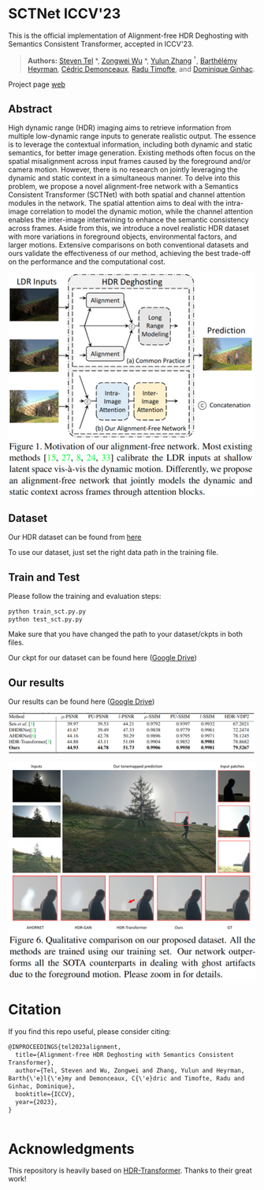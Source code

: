 # SCTNet ICCV'23

This is the official implementation of Alignment-free HDR Deghosting with Semantics Consistent Transformer, accepted in ICCV'23.

> **Authors:** 
> [Steven Tel](https://imvia.u-bourgogne.fr/equipe/tel-steven) *,
> [Zongwei Wu](https://scholar.google.fr/citations?user=3QSALjX498QC&hl=en) *,
> [Yulun Zhang](https://scholar.google.fr/citations?user=ORmLjWoAAAAJ&hl=en&oi=ao) $`^\dagger`$, 
> [Barthélémy Heyrman](https://scholar.google.fr/citations?user=2VOpb80AAAAJ&hl=en&oi=ao),
> [Cédric Demonceaux](https://scholar.google.fr/citations?user=CCvaUR4AAAAJ&hl=en),
> [Radu Timofte](https://scholar.google.fr/citations?user=u3MwH5kAAAAJ&hl=en),
> and [Dominique Ginhac](https://scholar.google.fr/citations?user=fkdCT5kAAAAJ&hl=en&oi=ao).


Project page [web](https://steven-tel.github.io/sctnet/)


## Abstract

High dynamic range (HDR) imaging aims to retrieve information from multiple low-dynamic range inputs to generate realistic output. The essence is to leverage the contextual information, including both dynamic and static semantics, for better image generation. Existing methods often focus on the spatial misalignment across input frames caused by the foreground and/or camera motion. However, there is no research on jointly leveraging the dynamic and static context in a simultaneous manner.  To delve into this problem, we propose a novel alignment-free network with a Semantics Consistent Transformer (SCTNet) with both spatial and channel attention modules in the network. The spatial attention aims to deal with the intra-image correlation to model the dynamic motion, while the channel attention enables the inter-image intertwining to enhance the semantic consistency across frames. Aside from this, we introduce a novel realistic HDR dataset with more variations in foreground objects, environmental factors, and larger motions. Extensive comparisons on both conventional datasets and ours validate the effectiveness of our method, achieving the best trade-off on the performance and the computational cost.

<img src="https://github.com/Zongwei97/SCTNet/blob/main/Imgs/abstract.png"  width="500" />


## Dataset

Our HDR dataset can be found from [here](https://cloud.u-bourgogne.fr/index.php/s/rytg9Zf9qWjk9Mb)

To use our dataset, just set the right data path in the training file.


## Train and Test

Please follow the training and evaluation steps:

```
python train_sct.py.py
python test_sct.py.py
```
Make sure that you have changed the path to your dataset/ckpts in both files.

Our ckpt for our dataset can be found here ([Google Drive](https://drive.google.com/file/d/1k3H9kQ1STanGABiEDAcrAzWdAGuxI0ZG/view?usp=sharing))


## Our results

Our results can be found here ([Google Drive](https://drive.google.com/file/d/17sH3azAp6cmd7hIvI7wL4dXTKPvEYe3R/view?usp=sharing))

![abstract](https://github.com/Zongwei97/SCTNet/blob/main/Imgs/quanti.png)


![abstract](https://github.com/Zongwei97/SCTNet/blob/main/Imgs/results.png)

# Citation

If you find this repo useful, please consider citing:

```
@INPROCEEDINGS{tel2023alignment,
  title={Alignment-free HDR Deghosting with Semantics Consistent Transformer},
  author={Tel, Steven and Wu, Zongwei and Zhang, Yulun and Heyrman, Barth{\'e}l{\'e}my and Demonceaux, C{\'e}dric and Timofte, Radu and Ginhac, Dominique},
  booktitle={ICCV}, 
  year={2023},
}
  
```

# Acknowledgments
This repository is heavily based on [HDR-Transformer](https://github.com/liuzhen03/HDR-Transformer-PyTorch). Thanks to their great work!
